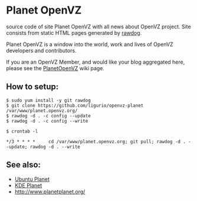 # Planet OpenVZ

source code of site Planet OpenVZ with all news about OpenVZ project.
Site consists from static HTML pages generated by
[rawdog](http://offog.org/code/rawdog/).

Planet OpenVZ is a window into the world, work and lives of OpenVZ developers
and contributors.

If you are an OpenVZ Member, and would like your blog aggregated here, please
see the [PlanetOpenVZ](https://openvz.org/PlanetOpenVZ) wiki page.

## How to setup:

```
$ sudo yum install -y git rawdog
$ git clone https://github.com/ligurio/openvz-planet /var/www/planet.openvz.org/
$ rawdog -d . -c config --update
$ rawdog -d . -c config --write
```

```
$ crontab -l

*/3 * * * *     cd /var/www/planet.openvz.org; git pull; rawdog -d . --update; rawdog -d . --write
```

## See also:

* [Ubuntu Planet](http://planet.ubuntu.com/)
* [KDE Planet](https://planetkde.org/)
* http://www.planetplanet.org/
